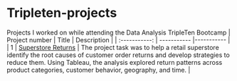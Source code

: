 # Tripleten-projects
Projects I worked on while attending the Data Analysis TripleTen Bootcamp
| Project number | Title | Description |
| :-----------: | ----------- |----------- |
| 1 | [Superstore Returns](https://public.tableau.com/views/ReturnProject/Dashboard1?:language=en-US&:sid=&:redirect=auth&:display_count=n&:origin=viz_share_link) | The project task was to help a retail superstore identify the root causes of customer order returns and develop strategies to reduce them. Using Tableau, the analysis explored return patterns across product categories, customer behavior, geography, and time. |
